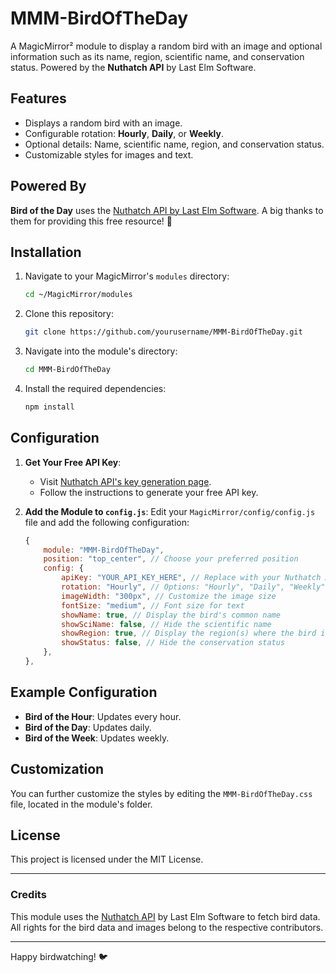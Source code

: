 
# MMM-BirdOfTheDay

A MagicMirror² module to display a random bird with an image and optional information such as its name, region, scientific name, and conservation status. Powered by the **Nuthatch API** by Last Elm Software.

## Features
- Displays a random bird with an image.
- Configurable rotation: **Hourly**, **Daily**, or **Weekly**.
- Optional details: Name, scientific name, region, and conservation status.
- Customizable styles for images and text.

## Powered By
**Bird of the Day** uses the [Nuthatch API by Last Elm Software](https://nuthatch.lastelm.software/). A big thanks to them for providing this free resource! 🌟

## Installation
1. Navigate to your MagicMirror's `modules` directory:
   ```bash
   cd ~/MagicMirror/modules
   ```
2. Clone this repository:
   ```bash
   git clone https://github.com/yourusername/MMM-BirdOfTheDay.git
   ```
3. Navigate into the module's directory:
   ```bash
   cd MMM-BirdOfTheDay
   ```
4. Install the required dependencies:
   ```bash
   npm install
   ```

## Configuration
1. **Get Your Free API Key**:
   - Visit [Nuthatch API's key generation page](https://nuthatch.lastelm.software/getKey.html).
   - Follow the instructions to generate your free API key.

2. **Add the Module to `config.js`**:
   Edit your `MagicMirror/config/config.js` file and add the following configuration:
   ```javascript
   {
       module: "MMM-BirdOfTheDay",
       position: "top_center", // Choose your preferred position
       config: {
           apiKey: "YOUR_API_KEY_HERE", // Replace with your Nuthatch API key
           rotation: "Hourly", // Options: "Hourly", "Daily", "Weekly"
           imageWidth: "300px", // Customize the image size
           fontSize: "medium", // Font size for text
           showName: true, // Display the bird's common name
           showSciName: false, // Hide the scientific name
           showRegion: true, // Display the region(s) where the bird is found
           showStatus: false, // Hide the conservation status
       },
   },
   ```

## Example Configuration
- **Bird of the Hour**: Updates every hour.
- **Bird of the Day**: Updates daily.
- **Bird of the Week**: Updates weekly.

## Customization
You can further customize the styles by editing the `MMM-BirdOfTheDay.css` file, located in the module's folder.

## License
This project is licensed under the MIT License.

---

### Credits
This module uses the [Nuthatch API](https://nuthatch.lastelm.software/) by Last Elm Software to fetch bird data. All rights for the bird data and images belong to the respective contributors.

---

Happy birdwatching! 🐦
